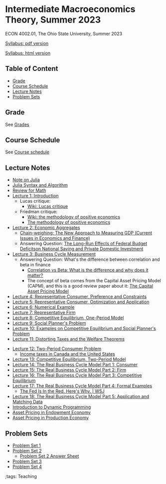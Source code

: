 # Intermediate Macroeconomics Theory, Summer 2023

ECON 4002.01, The Ohio State University, Summer 2023

[Syllabus: pdf version](pdf/IntermediateMacroSummer2023/syllabus/build/syllabus.pdf)

[Syllabus: html version](pdf/IntermediateMacroSummer2023/syllabus/syllabus.html)

## Table of Content
<!-- vim-markdown-toc GFM -->

* [Grade](#grade)
* [Course Schedule](#course-schedule)
* [Lecture Notes](#lecture-notes)
* [Problem Sets](#problem-sets)

<!-- vim-markdown-toc -->


## Grade

See [Grades](pdf/IntermediateMacroSummer2023/syllabus/syllabus.html#grades)

## Course Schedule

See [Course schedule](pdf/IntermediateMacroSummer2023/syllabus/syllabus.html#tentative-course-schedule)

<!-- ## Exam Reviews -->

<!-- - [Midterm Review](pdf/IntermediateMacroSummer2023/Midterm/midtermReview.pdf) -->

## Lecture Notes

- [Note on Julia](JuliaNote.html)
- [Julia Syntax and Algorithm](pdf/IntermediateMacro/JuliaSyntax/build/JuliaSyntax.pdf)
- [Review for Math](pdf/IntermediateMacro/math/Final/math.pdf)
- [Lecture 1: Introduction](pdf/IntermediateMacro/Lecture_01/Final/Lecture_01.pdf)
    - Lucas critique:
        - [Wiki: Lucas critique](https://en.wikipedia.org/wiki/Lucas_critique)
    - Friedman critique:
        - [Wiki: the methodology of positive economics](https://en.wikipedia.org/wiki/Essays_in_Positive_Economics#The_Methodology_of_Positive_Economics)
        - [The methodology of positive economics](https://books.google.com/books?hl=en&lr=&id=NqNGaJBahWoC&oi=fnd&pg=PA180&dq=The+Methodology+of+Positive+Economics&ots=gLKnEx_kWX&sig=nWfE1bFegyceirvT_tWEEJzJtoU#v=onepage&q=The%20Methodology%20of%20Positive%20Economics&f=false)
- [Lecture 2: Economic Aggregates](pdf/IntermediateMacro/Lecture_02/Final/Lecture_02.pdf)
    - [Chain-weighing: The New Approach to Measuring GDP (Current Issues in Economics and Finance)](https://www.newyorkfed.org/medialibrary/media/research/current_issues/ci1-9.pdf)
    - Answering Question: [The Long-Run Effects of Federal Budget Deficitson National Saving and Private Domestic Investment](https://www.cbo.gov/sites/default/files/113th-congress-2013-2014/workingpaper/45140-NSPDI_workingPaper_1.pdf)
- [Lecture 3: Business Cycle Measurement](pdf/IntermediateMacro/Lecture_03/Final/Lecture_03.pdf)
    - Answering Question: What's the difference between correlation and beta in finance
        - [Correlation vs Beta: What is the difference and why does it matter?](https://www.mackenzieinvestments.com/content/dam/mackenzie/en/insights/wp-alts-correlation-vs-beta-en.pdf)
        - The concept of beta comes from the Capital Asset Pricing Model (CAPM), and this is a good review paper about it: [The Capital Asset Pricing Model](https://pubs.aeaweb.org/doi/pdfplus/10.1257/0895330042162340)
- [Lecture 4: Representative Consumer, Preference and Constraints](pdf/IntermediateMacro/Lecture_04/Final/Lecture_04.pdf)
- [Lecture 5: Representative Consumer, Optimization and Application](pdf/IntermediateMacro/Lecture_05/Final/Lecture_05.pdf)
- [Lecture 6: Numerical Example](pdf/IntermediateMacro/Lecture_06/Final/Lecture_06.pdf)
- [Lecture 7: Representative Firm](pdf/IntermediateMacro/Lecture_07/Final/Lecture_07.pdf)
- [Lecture 8: Competitive Equilibrium, One-Period Model](pdf/IntermediateMacro/Lecture_08/Final/Lecture_08.pdf)
- [Lecture 9: Social Planner's Problem](pdf/IntermediateMacro/Lecture_09/Final/Lecture_09.pdf)
- [Lecture 10: Examples on Competitive Equilibrium and Social Planner's Problem](pdf/IntermediateMacro/Lecture_10/Final/Lecture_10.pdf)
- [Lecture 11: Distorting Taxes and the Welfare Theorems](pdf/IntermediateMacro/Lecture_11/Final/Lecture_11.pdf)
<!-- - [Midterm Review 1](pdf/IntermediateMacro/midtermReview_1.pdf) -->
<!-- - [Midterm Review 2](pdf/IntermediateMacro/midtermReview_2.pdf) -->
- [Lecture 12: Two-Period Consumer Problem](pdf/IntermediateMacro/Lecture_12/Final/Lecture_12.pdf)
    - [Income taxes in Canada and the United States](https://www150.statcan.gc.ca/n1/en/pub/75-001-x/2000002/article/5071-eng.pdf?st=u5EgyaFN)
- [Lecture 13: Competitive Equilibrium, Two-Period Model](pdf/IntermediateMacro/Lecture_13/Final/Lecture_13.pdf)
- [Lecture 14: The Real Business Cycle Model Part 1: Consumer](pdf/IntermediateMacro/Lecture_14/Final/Lecture_14.pdf)
- [Lecture 15: The Real Business Cycle Model Part 2: Firm](pdf/IntermediateMacro/Lecture_15/Final/Lecture_15.pdf)
- [Lecture 16: The Real Business Cycle Model Part 3: Competitive Equilibrium](pdf/IntermediateMacro/Lecture_16/Lecture_16.pdf)
- [Lecture 17: The Real Business Cycle Model Part 4: Formal Examples](pdf/IntermediateMacro/Lecture_17/Lecture_17.pdf)
    - [The Fed Is In the Red. Here's Why. | WSJ](https://www.youtube.com/watch?v=p0z_zKWJTao)
- [Lecture 18: The Real Business Cycle Model Part 5: Application and Matching Data](pdf/IntermediateMacro/Lecture_18/Final/Lecture_18.pdf)
- [Introduction to Dynamic Programming](pdf/IntermediateMacro/DynamicProgramming/Final/DynamicProgramming.pdf)
- [Asset Pricing in Endowment Economy](pdf/IntermediateMacro/AssetPricingEndowment/build/AssetPricingEndowment.pdf)
- [Asset Pricing in Production Economy](pdf/IntermediateMacro/AssetPricingProduction/build/AssetPricingProduction.pdf)
<!-- - [Final Review 1](pdf/IntermediateMacro/finalreview_1.pdf) -->
<!-- - [Final Review 2](pdf/IntermediateMacro/finalreview_2.pdf) -->

## Problem Sets

 - [Problem Set 1](pdf/IntermediateMacro/ProblemSet1/ProblemSet_01_v01.pdf)
 - [Problem Set 2](pdf/IntermediateMacro/ProblemSet2/build/ProblemSet2.pdf)
     - [Problem Set 2 Answer Sheet](pdf/IntermediateMacro/ProblemSet2/PS2AnswerSheet.pdf)
 - [Problem Set 3](pdf/IntermediateMacro/ProblemSet3/Final/ProblemSet3.pdf)
 - [Problem Set 4](pdf/IntermediateMacro/ProblemSet4/Final/ProblemSet4.pdf)

;tags: Teaching
